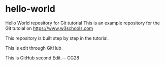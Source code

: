 # hello-world
Hello World repository for Git tutorial
This is an example repository for the Git tutoial on https://www.w3schools.com

This repository is built step by step in the tutorial.

This is edit through GitHub

This is GitHub second Edit.-- CG28
